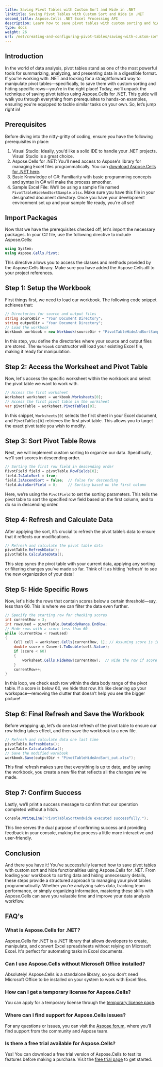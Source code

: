 ```yaml
---
title: Saving Pivot Tables with Custom Sort and Hide in .NET
linktitle: Saving Pivot Tables with Custom Sort and Hide in .NET
second_title: Aspose.Cells .NET Excel Processing API
description: Learn how to save pivot tables with custom sorting and hiding rows using Aspose.Cells for .NET. Step-by-step guide with practical examples included.
type: docs
weight: 26
url: /net/creating-and-configuring-pivot-tables/saving-with-custom-sort-and-hide/
---
```

## Introduction
In the world of data analysis, pivot tables stand as one of the most powerful tools for summarizing, analyzing, and presenting data in a digestible format. If you're working with .NET and looking for a straightforward way to manipulate pivot tables—specifically, to save them with custom sorting and hiding specific rows—you're in the right place! Today, we’ll unpack the technique of saving pivot tables using Aspose.Cells for .NET. This guide will walk you through everything from prerequisites to hands-on examples, ensuring you're equipped to tackle similar tasks on your own. So, let’s jump right in!
## Prerequisites
Before diving into the nitty-gritty of coding, ensure you have the following prerequisites in place:
1. Visual Studio: Ideally, you'd like a solid IDE to handle your .NET projects. Visual Studio is a great choice.
2. Aspose.Cells for .NET: You’ll need access to Aspose's library for managing Excel files programmatically. You can [download Aspose.Cells for .NET here](https://releases.aspose.com/cells/net/).
3. Basic Knowledge of C#: Familiarity with basic programming concepts and syntax in C# will make the process smoother.
4. Sample Excel File: We’ll be using a sample file named `PivotTableHideAndSortSample.xlsx`. Make sure you have this file in your designated document directory.
Once you have your development environment set up and your sample file ready, you're all set!
## Import Packages
Now that we have the prerequisites checked off, let's import the necessary packages. In your C# file, use the following directive to include Aspose.Cells:
```csharp
using System;
using Aspose.Cells.Pivot;
```
This directive allows you to access the classes and methods provided by the Aspose.Cells library. Make sure you have added the Aspose.Cells.dll to your project references.
## Step 1: Setup the Workbook
First things first, we need to load our workbook. The following code snippet achieves that:
```csharp
// Directories for source and output files
string sourceDir = "Your Document Directory";
string outputDir = "Your Document Directory";
// Load the workbook
Workbook workbook = new Workbook(sourceDir + "PivotTableHideAndSortSample.xlsx");
```
In this step, you define the directories where your source and output files are stored. The `Workbook` constructor will load your existing Excel file, making it ready for manipulation.
## Step 2: Access the Worksheet and Pivot Table
Now, let's access the specific worksheet within the workbook and select the pivot table we want to work with.
```csharp
// Access the first worksheet
Worksheet worksheet = workbook.Worksheets[0];
// Access the first pivot table in the worksheet
var pivotTable = worksheet.PivotTables[0];
```
In this snippet, `Worksheets[0]` selects the first sheet in your Excel document, and `PivotTables[0]` retrieves the first pivot table. This allows you to target the exact pivot table you wish to modify.
## Step 3: Sort Pivot Table Rows
Next, we will implement custom sorting to organize our data. Specifically, we'll sort scores in descending order.
```csharp
// Sorting the first row field in descending order
PivotField field = pivotTable.RowFields[0];
field.IsAutoSort = true;
field.IsAscendSort = false;  // false for descending
field.AutoSortField = 0;     // Sorting based on the first column
```
Here, we’re using the `PivotField` to set the sorting parameters. This tells the pivot table to sort the specified row field based on the first column, and to do so in descending order. 
## Step 4: Refresh and Calculate Data
After applying the sort, it’s crucial to refresh the pivot table’s data to ensure that it reflects our modifications.
```csharp
// Refresh and calculate the pivot table data
pivotTable.RefreshData();
pivotTable.CalculateData();
```
This step syncs the pivot table with your current data, applying any sorting or filtering changes you've made so far. Think of it as hitting 'refresh' to see the new organization of your data!
## Step 5: Hide Specific Rows
Now, let's hide the rows that contain scores below a certain threshold—say, less than 60. This is where we can filter the data even further.
```csharp
// Specify the starting row for checking scores
int currentRow = 3;
int rowsUsed = pivotTable.DataBodyRange.EndRow;
// Hide rows with a score less than 60
while (currentRow < rowsUsed)
{
    Cell cell = worksheet.Cells[currentRow, 1]; // Assuming score is in the first column
    double score = Convert.ToDouble(cell.Value);
    if (score < 60)
    {
        worksheet.Cells.HideRow(currentRow);  // Hide the row if score is below 60
    }
    currentRow++;
}
```
In this loop, we check each row within the data body range of the pivot table. If a score is below 60, we hide that row. It’s like cleaning up your workspace—removing the clutter that doesn’t help you see the bigger picture!
## Step 6: Final Refresh and Save the Workbook
Before wrapping up, let’s do one last refresh of the pivot table to ensure our row hiding takes effect, and then save the workbook to a new file.
```csharp
// Refresh and calculate data one last time
pivotTable.RefreshData();
pivotTable.CalculateData();
// Save the modified workbook
workbook.Save(outputDir + "PivotTableHideAndSort_out.xlsx");
```
This final refresh makes sure that everything is up to date, and by saving the workbook, you create a new file that reflects all the changes we've made.
## Step 7: Confirm Success
Lastly, we’ll print a success message to confirm that our operation completed without a hitch.
```csharp
Console.WriteLine("PivotTableSortAndHide executed successfully.");
```
This line serves the dual purpose of confirming success and providing feedback in your console, making the process a little more interactive and user-friendly.
## Conclusion
And there you have it! You’ve successfully learned how to save pivot tables with custom sort and hide functionalities using Aspose.Cells for .NET. From loading your workbook to sorting data and hiding unnecessary details, these steps provide a structured approach to managing your pivot tables programmatically. Whether you’re analyzing sales data, tracking team performance, or simply organizing information, mastering these skills with Aspose.Cells can save you valuable time and improve your data analysis workflow.
## FAQ's
### What is Aspose.Cells for .NET?
Aspose.Cells for .NET is a .NET library that allows developers to create, manipulate, and convert Excel spreadsheets without relying on Microsoft Excel. It's perfect for automating tasks in Excel documents.
### Can I use Aspose.Cells without Microsoft Office installed?
Absolutely! Aspose.Cells is a standalone library, so you don’t need Microsoft Office to be installed on your system to work with Excel files.
### How can I get a temporary license for Aspose.Cells?
You can apply for a temporary license through the [temporary license page](https://purchase.aspose.com/temporary-license/).
### Where can I find support for Aspose.Cells issues?
For any questions or issues, you can visit the [Aspose forum](https://forum.aspose.com/c/cells/9), where you’ll find support from the community and Aspose team.
### Is there a free trial available for Aspose.Cells?
Yes! You can download a free trial version of Aspose.Cells to test its features before making a purchase. Visit the [free trial page](https://releases.aspose.com/) to get started.
